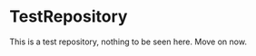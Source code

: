 TestRepository
==============

This is a test repository, nothing to be seen here. Move on now.  
 
 
   
     
   
         
                      
  
 
 
   
 
 
